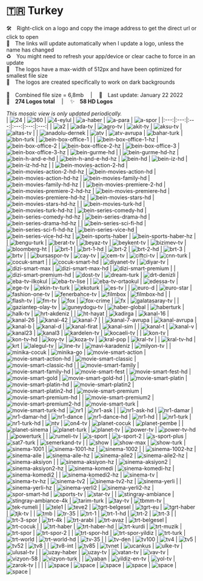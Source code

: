 🇹🇷 Turkey
===============
🛠 Right-click on a logo and copy the image address to get the direct url or click to open  
🔗 The links will update automatically when I update a logo, unless the name has changed  
♻️ You might need to refresh your app/device or clear cache to force in an update  
📐 The logos have a max-width of 512px and have been optimized for smallest file size  
🖤 The logos are created specifically to work on dark backgrounds  
   
💾 Combined file size = 6,8mb  |  📅 Last update: January 22 2022  
🎨 __274 Logos total__  |  ✨ __58 HD Logos__
   
   
*This mosaic view is only updated periodically.*  
| ![24] | ![360] | ![4-eylul] | ![a-haber] | ![a-para] | ![a-spor] |
|:---:|:---:|:---:|:---:|:---:|:---:|
| ![a2] | ![ada-tv] | ![agro-tv] | ![akit-tv] | ![aksu-tv] | ![altas-tv] |
| ![anadolu-dernek] | ![atv] | ![atv-avrupa] | ![bahar-turk] | ![bbn-turk] | ![bein-box-office-1] |
| ![bein-box-office-1-hz] | ![bein-box-office-2] | ![bein-box-office-2-hz] | ![bein-box-office-3] | ![bein-box-office-3-hz] | ![bein-gurme-hd] |
| ![bein-gurme-hd-hz] | ![bein-h-and-e-hd] | ![bein-h-and-e-hd-hz] | ![bein-hd] | ![bein-iz-hd] | ![bein-iz-hd-hz] |
| ![bein-movies-action-2-hd] | ![bein-movies-action-2-hd-hz] | ![bein-movies-action-hd] | ![bein-movies-action-hd-hz] | ![bein-movies-family-hd] | ![bein-movies-family-hd-hz] |
| ![bein-movies-premiere-2-hd] | ![bein-movies-premiere-2-hd-hz] | ![bein-movies-premiere-hd] | ![bein-movies-premiere-hd-hz] | ![bein-movies-stars-hd] | ![bein-movies-stars-hd-hz] |
| ![bein-movies-turk-hd] | ![bein-movies-turk-hd-hz] | ![bein-series-comedy-hd] | ![bein-series-comedy-hd-hz] | ![bein-series-drama-hd] | ![bein-series-drama-hd-hz] |
| ![bein-series-sci-fi-hd] | ![bein-series-sci-fi-hd-hz] | ![bein-series-vice-hd] | ![bein-series-vice-hd-hz] | ![bein-sports-haber] | ![bein-sports-haber-hz] |
| ![bengu-turk] | ![berat-tv] | ![beyaz-tv] | ![beykent-tv] | ![bizimev-tv] | ![bloomberg-ht] |
| ![brt-1] | ![brt-1-hd] | ![brt-2] | ![brt-2-hd] | ![brt-3] | ![brtv] |
| ![bursaspor-tv] | ![cay-tv] | ![cem-tv] | ![ciftci-tv] | ![cnn-turk] | ![cocuk-smart] |
| ![cocuk-smart-hd] | ![diyanet-tv] | ![diyar-tv] | ![dizi-smart-max] | ![dizi-smart-max-hd] | ![dizi-smart-premium] |
| ![dizi-smart-premium-hd] | ![dost-tv] | ![dream-turk] | ![drt-denizli] | ![eba-tv-ilkokul] | ![eba-tv-lise] |
| ![eba-tv-ortaokul] | ![edessa-tv] | ![ege-tv] | ![ekin-tv-turk] | ![ekoturk] | ![es-tv] |
| ![euro-d] | ![euro-star] | ![fashion-one-tv] | ![fenerbahce-tv] | ![filmbox] | ![filmbox-hd] |
| ![flash-tv] | ![fm-tv] | ![fox] | ![fox-crime] | ![fx] | ![galatasaray-tv] |
| ![gaziantep-olay-tv] | ![guneydogu-tv] | ![haber-global] | ![haberturk] | ![halk-tv] | ![hrt-akdeniz] |
| ![ht-hayat] | ![kadirga] | ![kanal-16] | ![kanal-26] | ![kanal-42] | ![kanal-7] |
| ![kanal-7-avrupa] | ![kanal-avrupa] | ![kanal-b] | ![kanal-d] | ![kanal-firat] | ![kanal-sim] |
| ![kanal-t] | ![kanal-v] | ![kanal23] | ![kanal3] | ![kardelen-tv] | ![kocaeli-tv] |
| ![kon-tv] | ![kon-tv-hd] | ![koy-tv] | ![koza-tv] | ![kral-pop] | ![kral-tv] |
| ![kral-tv-hd] | ![krt] | ![lalegul-tv] | ![line-tv] | ![mavi-karadeniz] | ![milyon-tv] |
| ![minika-cocuk] | ![minika-go] | ![movie-smart-action] | ![movie-smart-action-hd] | ![movie-smart-classic] | ![movie-smart-classic-hd] |
| ![movie-smart-family] | ![movie-smart-family-hd] | ![movie-smart-fest] | ![movie-smart-fest-hd] | ![movie-smart-gold] | ![movie-smart-gold-hd] |
| ![movie-smart-platin] | ![movie-smart-platin-hd] | ![movie-smart-platin2] | ![movie-smart-platin2-hd] | ![movie-smart-premium] | ![movie-smart-premium-hd] |
| ![movie-smart-premium2] | ![movie-smart-premium2-hd] | ![movie-smart-turk] | ![movie-smart-turk-hd] | ![nr1] | ![nr1-ask] |
| ![nr1-ask-hd] | ![nr1-damar] | ![nr1-damar-hd] | ![nr1-dance] | ![nr1-dance-hd] | ![nr1-hd] |
| ![nr1-turk] | ![nr1-turk-hd] | ![ntv] | ![on4-tv] | ![planet-cocuk] | ![planet-pembe] |
| ![planet-sinema] | ![planet-turk] | ![planet-tv] | ![power-tv] | ![power-tv-hd] | ![powerturk] |
| ![rumeli-tv] | ![s-sport] | ![s-sport-2] | ![s-sport-plus] | ![sat7-turk] | ![semerkand-tv] |
| ![show] | ![show-max] | ![show-turk] | ![sinema-1001] | ![sinema-1001-hz] | ![sinema-1002] |
| ![sinema-1002-hz] | ![sinema-aile] | ![sinema-aile-hz] | ![sinema-aile2] | ![sinema-aile2-hz] | ![sinema-aksiyon] |
| ![sinema-aksiyon-hz] | ![sinema-aksiyon2] | ![sinema-aksiyon2-hz] | ![sinema-komedi] | ![sinema-komedi-hz] | ![sinema-komedi2] |
| ![sinema-komedi2-hz] | ![sinema-tv] | ![sinema-tv-hz] | ![sinema-tv2] | ![sinema-tv2-hz] | ![sinema-yerli] |
| ![sinema-yerli-hz] | ![sinema-yerli2] | ![sinema-yerli2-hz] | ![spor-smart-hd] | ![sports-tv] | ![star-tv] |
| ![stingray-ambiance] | ![stingray-ambiance-4k] | ![tarim-turk] | ![tay-tv] | ![tbmm-tv] | ![tek-rumeli] |
| ![tele1] | ![teve2] | ![tgrt-belgesel] | ![tgrt-eu] | ![tgrt-haber] | ![tjk-tv] |
| ![tmb] | ![tr-35] | ![trt-1] | ![trt-1-hd] | ![trt-2] | ![trt-3] |
| ![trt-3-spor] | ![trt-4k] | ![trt-arabi] | ![trt-avaz] | ![trt-belgesel] | ![trt-cocuk] |
| ![trt-haber] | ![trt-haber-hd] | ![trt-kurdi] | ![trt-muzik] | ![trt-spor] | ![trt-spor-2] |
| ![trt-spor-hd] | ![trt-spor-yildiz] | ![trt-turk] | ![trt-world] | ![trt-world-hd] | ![tv-35] |
| ![tv-den] | ![tv100] | ![tv4] | ![tv5] | ![tv52] | ![tv8] |
| ![tv8-int] | ![tv85] | ![tvnet] | ![ucankus] | ![ulke-tv] | ![ulusal-tv] |
| ![uzay-haber] | ![uzay-tv] | ![vatan-tv] | ![vav-tv] | ![vizyon-58] | ![vizyon-turk] |
| ![yaban] | ![yildiz-en-tv] | ![yol-tv] | ![zarok-tv] |  |  |
| ![space] | ![space] | ![space] | ![space] | ![space] | ![space] |

[24]:https://raw.githubusercontent.com/Tapiosinn/tv-logos/master/countries/turkey/24-tr.png
[360]:https://raw.githubusercontent.com/Tapiosinn/tv-logos/master/countries/turkey/360-tr.png
[4-eylul]:https://raw.githubusercontent.com/Tapiosinn/tv-logos/master/countries/turkey/4-eylul-tr.png
[a-haber]:https://raw.githubusercontent.com/Tapiosinn/tv-logos/master/countries/turkey/a-haber-tr.png
[a-para]:https://raw.githubusercontent.com/Tapiosinn/tv-logos/master/countries/turkey/a-para-tr.png
[a-spor]:https://raw.githubusercontent.com/Tapiosinn/tv-logos/master/countries/turkey/a-spor-tr.png
[a2]:https://raw.githubusercontent.com/Tapiosinn/tv-logos/master/countries/turkey/a2-tr.png
[ada-tv]:https://raw.githubusercontent.com/Tapiosinn/tv-logos/master/countries/turkey/ada-tv-tr.png
[agro-tv]:https://raw.githubusercontent.com/Tapiosinn/tv-logos/master/countries/turkey/agro-tv-tr.png
[akit-tv]:https://raw.githubusercontent.com/Tapiosinn/tv-logos/master/countries/turkey/akit-tv-tr.png
[aksu-tv]:https://raw.githubusercontent.com/Tapiosinn/tv-logos/master/countries/turkey/aksu-tv-tr.png
[altas-tv]:https://raw.githubusercontent.com/Tapiosinn/tv-logos/master/countries/turkey/altas-tv-tr.png
[anadolu-dernek]:https://raw.githubusercontent.com/Tapiosinn/tv-logos/master/countries/turkey/anadolu-dernek-tr.png
[atv]:https://raw.githubusercontent.com/Tapiosinn/tv-logos/master/countries/turkey/atv-tr.png
[atv-avrupa]:https://raw.githubusercontent.com/Tapiosinn/tv-logos/master/countries/turkey/atv-avrupa-tr.png
[bahar-turk]:https://raw.githubusercontent.com/Tapiosinn/tv-logos/master/countries/turkey/bahar-turk-tr.png
[bbn-turk]:https://raw.githubusercontent.com/Tapiosinn/tv-logos/master/countries/turkey/bbn-turk-tr.png
[bein-box-office-1]:https://raw.githubusercontent.com/Tapiosinn/tv-logos/master/countries/turkey/bein-box-office-1-tr.png
[bein-box-office-1-hz]:https://raw.githubusercontent.com/Tapiosinn/tv-logos/master/countries/turkey/bein-box-office-1-hz-tr.png
[bein-box-office-2]:https://raw.githubusercontent.com/Tapiosinn/tv-logos/master/countries/turkey/bein-box-office-2-tr.png
[bein-box-office-2-hz]:https://raw.githubusercontent.com/Tapiosinn/tv-logos/master/countries/turkey/bein-box-office-2-hz-tr.png
[bein-box-office-3]:https://raw.githubusercontent.com/Tapiosinn/tv-logos/master/countries/turkey/bein-box-office-3-tr.png
[bein-box-office-3-hz]:https://raw.githubusercontent.com/Tapiosinn/tv-logos/master/countries/turkey/bein-box-office-3-hz-tr.png
[bein-gurme-hd]:https://raw.githubusercontent.com/Tapiosinn/tv-logos/master/countries/turkey/bein-gurme-hd-tr.png
[bein-gurme-hd-hz]:https://raw.githubusercontent.com/Tapiosinn/tv-logos/master/countries/turkey/bein-gurme-hd-hz-tr.png
[bein-h-and-e-hd]:https://raw.githubusercontent.com/Tapiosinn/tv-logos/master/countries/turkey/bein-h-and-e-hd-tr.png
[bein-h-and-e-hd-hz]:https://raw.githubusercontent.com/Tapiosinn/tv-logos/master/countries/turkey/bein-h-and-e-hd-hz-tr.png
[bein-hd]:https://raw.githubusercontent.com/Tapiosinn/tv-logos/master/countries/turkey/bein-hd-tr.png
[bein-iz-hd]:https://raw.githubusercontent.com/Tapiosinn/tv-logos/master/countries/turkey/bein-iz-hd-tr.png
[bein-iz-hd-hz]:https://raw.githubusercontent.com/Tapiosinn/tv-logos/master/countries/turkey/bein-iz-hd-hz-tr.png
[bein-movies-action-2-hd]:https://raw.githubusercontent.com/Tapiosinn/tv-logos/master/countries/turkey/bein-movies-action-2-hd-tr.png
[bein-movies-action-2-hd-hz]:https://raw.githubusercontent.com/Tapiosinn/tv-logos/master/countries/turkey/bein-movies-action-2-hd-hz-tr.png
[bein-movies-action-hd]:https://raw.githubusercontent.com/Tapiosinn/tv-logos/master/countries/turkey/bein-movies-action-hd-tr.png
[bein-movies-action-hd-hz]:https://raw.githubusercontent.com/Tapiosinn/tv-logos/master/countries/turkey/bein-movies-action-hd-hz-tr.png
[bein-movies-family-hd]:https://raw.githubusercontent.com/Tapiosinn/tv-logos/master/countries/turkey/bein-movies-family-hd-tr.png
[bein-movies-family-hd-hz]:https://raw.githubusercontent.com/Tapiosinn/tv-logos/master/countries/turkey/bein-movies-family-hd-hz-tr.png
[bein-movies-premiere-2-hd]:https://raw.githubusercontent.com/Tapiosinn/tv-logos/master/countries/turkey/bein-movies-premiere-2-hd-tr.png
[bein-movies-premiere-2-hd-hz]:https://raw.githubusercontent.com/Tapiosinn/tv-logos/master/countries/turkey/bein-movies-premiere-2-hd-hz-tr.png
[bein-movies-premiere-hd]:https://raw.githubusercontent.com/Tapiosinn/tv-logos/master/countries/turkey/bein-movies-premiere-hd-tr.png
[bein-movies-premiere-hd-hz]:https://raw.githubusercontent.com/Tapiosinn/tv-logos/master/countries/turkey/bein-movies-premiere-hd-hz-tr.png
[bein-movies-stars-hd]:https://raw.githubusercontent.com/Tapiosinn/tv-logos/master/countries/turkey/bein-movies-stars-hd-tr.png
[bein-movies-stars-hd-hz]:https://raw.githubusercontent.com/Tapiosinn/tv-logos/master/countries/turkey/bein-movies-stars-hd-hz-tr.png
[bein-movies-turk-hd]:https://raw.githubusercontent.com/Tapiosinn/tv-logos/master/countries/turkey/bein-movies-turk-hd-tr.png
[bein-movies-turk-hd-hz]:https://raw.githubusercontent.com/Tapiosinn/tv-logos/master/countries/turkey/bein-movies-turk-hd-hz-tr.png
[bein-series-comedy-hd]:https://raw.githubusercontent.com/Tapiosinn/tv-logos/master/countries/turkey/bein-series-comedy-hd-tr.png
[bein-series-comedy-hd-hz]:https://raw.githubusercontent.com/Tapiosinn/tv-logos/master/countries/turkey/bein-series-comedy-hd-hz-tr.png
[bein-series-drama-hd]:https://raw.githubusercontent.com/Tapiosinn/tv-logos/master/countries/turkey/bein-series-drama-hd-tr.png
[bein-series-drama-hd-hz]:https://raw.githubusercontent.com/Tapiosinn/tv-logos/master/countries/turkey/bein-series-drama-hd-hz-tr.png
[bein-series-sci-fi-hd]:https://raw.githubusercontent.com/Tapiosinn/tv-logos/master/countries/turkey/bein-series-sci-fi-hd-tr.png
[bein-series-sci-fi-hd-hz]:https://raw.githubusercontent.com/Tapiosinn/tv-logos/master/countries/turkey/bein-series-sci-fi-hd-hz-tr.png
[bein-series-vice-hd]:https://raw.githubusercontent.com/Tapiosinn/tv-logos/master/countries/turkey/bein-series-vice-hd-tr.png
[bein-series-vice-hd-hz]:https://raw.githubusercontent.com/Tapiosinn/tv-logos/master/countries/turkey/bein-series-vice-hd-hz-tr.png
[bein-sports-haber]:https://raw.githubusercontent.com/Tapiosinn/tv-logos/master/countries/turkey/bein-sports-haber-tr.png
[bein-sports-haber-hz]:https://raw.githubusercontent.com/Tapiosinn/tv-logos/master/countries/turkey/bein-sports-haber-hz-tr.png
[bengu-turk]:https://raw.githubusercontent.com/Tapiosinn/tv-logos/master/countries/turkey/bengu-turk-tr.png
[berat-tv]:https://raw.githubusercontent.com/Tapiosinn/tv-logos/master/countries/turkey/berat-tv-tr.png
[beyaz-tv]:https://raw.githubusercontent.com/Tapiosinn/tv-logos/master/countries/turkey/beyaz-tv-tr.png
[beykent-tv]:https://raw.githubusercontent.com/Tapiosinn/tv-logos/master/countries/turkey/beykent-tv-tr.png
[bizimev-tv]:https://raw.githubusercontent.com/Tapiosinn/tv-logos/master/countries/turkey/bizimev-tv-tr.png
[bloomberg-ht]:https://raw.githubusercontent.com/Tapiosinn/tv-logos/master/countries/turkey/bloomberg-ht-tr.png
[brt-1]:https://raw.githubusercontent.com/Tapiosinn/tv-logos/master/countries/turkey/brt-1-tr.png
[brt-1-hd]:https://raw.githubusercontent.com/Tapiosinn/tv-logos/master/countries/turkey/brt-1-hd-tr.png
[brt-2]:https://raw.githubusercontent.com/Tapiosinn/tv-logos/master/countries/turkey/brt-2-tr.png
[brt-2-hd]:https://raw.githubusercontent.com/Tapiosinn/tv-logos/master/countries/turkey/brt-2-hd-tr.png
[brt-3]:https://raw.githubusercontent.com/Tapiosinn/tv-logos/master/countries/turkey/brt-3-tr.png
[brtv]:https://raw.githubusercontent.com/Tapiosinn/tv-logos/master/countries/turkey/brtv-tr.png
[bursaspor-tv]:https://raw.githubusercontent.com/Tapiosinn/tv-logos/master/countries/turkey/bursaspor-tv-tr.png
[cay-tv]:https://raw.githubusercontent.com/Tapiosinn/tv-logos/master/countries/turkey/cay-tv-tr.png
[cem-tv]:https://raw.githubusercontent.com/Tapiosinn/tv-logos/master/countries/turkey/cem-tv-tr.png
[ciftci-tv]:https://raw.githubusercontent.com/Tapiosinn/tv-logos/master/countries/turkey/ciftci-tv-tr.png
[cnn-turk]:https://raw.githubusercontent.com/Tapiosinn/tv-logos/master/countries/turkey/cnn-turk-tr.png
[cocuk-smart]:https://raw.githubusercontent.com/Tapiosinn/tv-logos/master/countries/turkey/cocuk-smart-tr.png
[cocuk-smart-hd]:https://raw.githubusercontent.com/Tapiosinn/tv-logos/master/countries/turkey/cocuk-smart-hd-tr.png
[diyanet-tv]:https://raw.githubusercontent.com/Tapiosinn/tv-logos/master/countries/turkey/diyanet-tv-tr.png
[diyar-tv]:https://raw.githubusercontent.com/Tapiosinn/tv-logos/master/countries/turkey/diyar-tv-tr.png
[dizi-smart-max]:https://raw.githubusercontent.com/Tapiosinn/tv-logos/master/countries/turkey/dizi-smart-max-tr.png
[dizi-smart-max-hd]:https://raw.githubusercontent.com/Tapiosinn/tv-logos/master/countries/turkey/dizi-smart-max-hd-tr.png
[dizi-smart-premium]:https://raw.githubusercontent.com/Tapiosinn/tv-logos/master/countries/turkey/dizi-smart-premium-tr.png
[dizi-smart-premium-hd]:https://raw.githubusercontent.com/Tapiosinn/tv-logos/master/countries/turkey/dizi-smart-premium-hd-tr.png
[dost-tv]:https://raw.githubusercontent.com/Tapiosinn/tv-logos/master/countries/turkey/dost-tv-tr.png
[dream-turk]:https://raw.githubusercontent.com/Tapiosinn/tv-logos/master/countries/turkey/dream-turk-tr.png
[drt-denizli]:https://raw.githubusercontent.com/Tapiosinn/tv-logos/master/countries/turkey/drt-denizli-tr.png
[eba-tv-ilkokul]:https://raw.githubusercontent.com/Tapiosinn/tv-logos/master/countries/turkey/eba-tv-ilkokul-tr.png
[eba-tv-lise]:https://raw.githubusercontent.com/Tapiosinn/tv-logos/master/countries/turkey/eba-tv-lise-tr.png
[eba-tv-ortaokul]:https://raw.githubusercontent.com/Tapiosinn/tv-logos/master/countries/turkey/eba-tv-ortaokul-tr.png
[edessa-tv]:https://raw.githubusercontent.com/Tapiosinn/tv-logos/master/countries/turkey/edessa-tv-tr.png
[ege-tv]:https://raw.githubusercontent.com/Tapiosinn/tv-logos/master/countries/turkey/ege-tv-tr.png
[ekin-tv-turk]:https://raw.githubusercontent.com/Tapiosinn/tv-logos/master/countries/turkey/ekin-tv-turk-tr.png
[ekoturk]:https://raw.githubusercontent.com/Tapiosinn/tv-logos/master/countries/turkey/ekoturk-tr.png
[es-tv]:https://raw.githubusercontent.com/Tapiosinn/tv-logos/master/countries/turkey/es-tv-tr.png
[euro-d]:https://raw.githubusercontent.com/Tapiosinn/tv-logos/master/countries/turkey/euro-d-tr.png
[euro-star]:https://raw.githubusercontent.com/Tapiosinn/tv-logos/master/countries/turkey/euro-star-tr.png
[fashion-one-tv]:https://raw.githubusercontent.com/Tapiosinn/tv-logos/master/countries/turkey/fashion-one-tv-tr.png
[fenerbahce-tv]:https://raw.githubusercontent.com/Tapiosinn/tv-logos/master/countries/turkey/fenerbahce-tv-tr.png
[filmbox]:https://raw.githubusercontent.com/Tapiosinn/tv-logos/master/countries/turkey/filmbox-tr.png
[filmbox-hd]:https://raw.githubusercontent.com/Tapiosinn/tv-logos/master/countries/turkey/filmbox-hd-tr.png
[flash-tv]:https://raw.githubusercontent.com/Tapiosinn/tv-logos/master/countries/turkey/flash-tv-tr.png
[fm-tv]:https://raw.githubusercontent.com/Tapiosinn/tv-logos/master/countries/turkey/fm-tv-tr.png
[fox]:https://raw.githubusercontent.com/Tapiosinn/tv-logos/master/countries/turkey/fox-tr.png
[fox-crime]:https://raw.githubusercontent.com/Tapiosinn/tv-logos/master/countries/turkey/fox-crime-tr.png
[fx]:https://raw.githubusercontent.com/Tapiosinn/tv-logos/master/countries/turkey/fx-tr.png
[galatasaray-tv]:https://raw.githubusercontent.com/Tapiosinn/tv-logos/master/countries/turkey/galatasaray-tv-tr.png
[gaziantep-olay-tv]:https://raw.githubusercontent.com/Tapiosinn/tv-logos/master/countries/turkey/gaziantep-olay-tv-tr.png
[guneydogu-tv]:https://raw.githubusercontent.com/Tapiosinn/tv-logos/master/countries/turkey/guneydogu-tv-tr.png
[haber-global]:https://raw.githubusercontent.com/Tapiosinn/tv-logos/master/countries/turkey/haber-global-tr.png
[haberturk]:https://raw.githubusercontent.com/Tapiosinn/tv-logos/master/countries/turkey/haberturk-tr.png
[halk-tv]:https://raw.githubusercontent.com/Tapiosinn/tv-logos/master/countries/turkey/halk-tv-tr.png
[hrt-akdeniz]:https://raw.githubusercontent.com/Tapiosinn/tv-logos/master/countries/turkey/hrt-akdeniz-tr.png
[ht-hayat]:https://raw.githubusercontent.com/Tapiosinn/tv-logos/master/countries/turkey/ht-hayat-tr.png
[kadirga]:https://raw.githubusercontent.com/Tapiosinn/tv-logos/master/countries/turkey/kadirga-tr.png
[kanal-16]:https://raw.githubusercontent.com/Tapiosinn/tv-logos/master/countries/turkey/kanal-16-tr.png
[kanal-26]:https://raw.githubusercontent.com/Tapiosinn/tv-logos/master/countries/turkey/kanal-26-tr.png
[kanal-42]:https://raw.githubusercontent.com/Tapiosinn/tv-logos/master/countries/turkey/kanal-42-tr.png
[kanal-7]:https://raw.githubusercontent.com/Tapiosinn/tv-logos/master/countries/turkey/kanal-7-tr.png
[kanal-7-avrupa]:https://raw.githubusercontent.com/Tapiosinn/tv-logos/master/countries/turkey/kanal-7-avrupa-tr.png
[kanal-avrupa]:https://raw.githubusercontent.com/Tapiosinn/tv-logos/master/countries/turkey/kanal-avrupa-tr.png
[kanal-b]:https://raw.githubusercontent.com/Tapiosinn/tv-logos/master/countries/turkey/kanal-b-tr.png
[kanal-d]:https://raw.githubusercontent.com/Tapiosinn/tv-logos/master/countries/turkey/kanal-d-tr.png
[kanal-firat]:https://raw.githubusercontent.com/Tapiosinn/tv-logos/master/countries/turkey/kanal-firat-tr.png
[kanal-sim]:https://raw.githubusercontent.com/Tapiosinn/tv-logos/master/countries/turkey/kanal-sim-tr.png
[kanal-t]:https://raw.githubusercontent.com/Tapiosinn/tv-logos/master/countries/turkey/kanal-t-tr.png
[kanal-v]:https://raw.githubusercontent.com/Tapiosinn/tv-logos/master/countries/turkey/kanal-v-tr.png
[kanal23]:https://raw.githubusercontent.com/Tapiosinn/tv-logos/master/countries/turkey/kanal23-tr.png
[kanal3]:https://raw.githubusercontent.com/Tapiosinn/tv-logos/master/countries/turkey/kanal3-tr.png
[kardelen-tv]:https://raw.githubusercontent.com/Tapiosinn/tv-logos/master/countries/turkey/kardelen-tv-tr.png
[kocaeli-tv]:https://raw.githubusercontent.com/Tapiosinn/tv-logos/master/countries/turkey/kocaeli-tv-tr.png
[kon-tv]:https://raw.githubusercontent.com/Tapiosinn/tv-logos/master/countries/turkey/kon-tv-tr.png
[kon-tv-hd]:https://raw.githubusercontent.com/Tapiosinn/tv-logos/master/countries/turkey/kon-tv-hd-tr.png
[koy-tv]:https://raw.githubusercontent.com/Tapiosinn/tv-logos/master/countries/turkey/koy-tv-tr.png
[koza-tv]:https://raw.githubusercontent.com/Tapiosinn/tv-logos/master/countries/turkey/koza-tv-tr.png
[kral-pop]:https://raw.githubusercontent.com/Tapiosinn/tv-logos/master/countries/turkey/kral-pop-tr.png
[kral-tv]:https://raw.githubusercontent.com/Tapiosinn/tv-logos/master/countries/turkey/kral-tv-tr.png
[kral-tv-hd]:https://raw.githubusercontent.com/Tapiosinn/tv-logos/master/countries/turkey/kral-tv-hd-tr.png
[krt]:https://raw.githubusercontent.com/Tapiosinn/tv-logos/master/countries/turkey/krt-tr.png
[lalegul-tv]:https://raw.githubusercontent.com/Tapiosinn/tv-logos/master/countries/turkey/lalegul-tv-tr.png
[line-tv]:https://raw.githubusercontent.com/Tapiosinn/tv-logos/master/countries/turkey/line-tv-tr.png
[mavi-karadeniz]:https://raw.githubusercontent.com/Tapiosinn/tv-logos/master/countries/turkey/mavi-karadeniz-tr.png
[milyon-tv]:https://raw.githubusercontent.com/Tapiosinn/tv-logos/master/countries/turkey/milyon-tv-tr.png
[minika-cocuk]:https://raw.githubusercontent.com/Tapiosinn/tv-logos/master/countries/turkey/minika-cocuk-tr.png
[minika-go]:https://raw.githubusercontent.com/Tapiosinn/tv-logos/master/countries/turkey/minika-go-tr.png
[movie-smart-action]:https://raw.githubusercontent.com/Tapiosinn/tv-logos/master/countries/turkey/movie-smart-action-tr.png
[movie-smart-action-hd]:https://raw.githubusercontent.com/Tapiosinn/tv-logos/master/countries/turkey/movie-smart-action-hd-tr.png
[movie-smart-classic]:https://raw.githubusercontent.com/Tapiosinn/tv-logos/master/countries/turkey/movie-smart-classic-tr.png
[movie-smart-classic-hd]:https://raw.githubusercontent.com/Tapiosinn/tv-logos/master/countries/turkey/movie-smart-classic-hd-tr.png
[movie-smart-family]:https://raw.githubusercontent.com/Tapiosinn/tv-logos/master/countries/turkey/movie-smart-family-tr.png
[movie-smart-family-hd]:https://raw.githubusercontent.com/Tapiosinn/tv-logos/master/countries/turkey/movie-smart-family-hd-tr.png
[movie-smart-fest]:https://raw.githubusercontent.com/Tapiosinn/tv-logos/master/countries/turkey/movie-smart-fest-tr.png
[movie-smart-fest-hd]:https://raw.githubusercontent.com/Tapiosinn/tv-logos/master/countries/turkey/movie-smart-fest-hd-tr.png
[movie-smart-gold]:https://raw.githubusercontent.com/Tapiosinn/tv-logos/master/countries/turkey/movie-smart-gold-tr.png
[movie-smart-gold-hd]:https://raw.githubusercontent.com/Tapiosinn/tv-logos/master/countries/turkey/movie-smart-gold-hd-tr.png
[movie-smart-platin]:https://raw.githubusercontent.com/Tapiosinn/tv-logos/master/countries/turkey/movie-smart-platin-tr.png
[movie-smart-platin-hd]:https://raw.githubusercontent.com/Tapiosinn/tv-logos/master/countries/turkey/movie-smart-platin-hd-tr.png
[movie-smart-platin2]:https://raw.githubusercontent.com/Tapiosinn/tv-logos/master/countries/turkey/movie-smart-platin2-tr.png
[movie-smart-platin2-hd]:https://raw.githubusercontent.com/Tapiosinn/tv-logos/master/countries/turkey/movie-smart-platin2-hd-tr.png
[movie-smart-premium]:https://raw.githubusercontent.com/Tapiosinn/tv-logos/master/countries/turkey/movie-smart-premium-tr.png
[movie-smart-premium-hd]:https://raw.githubusercontent.com/Tapiosinn/tv-logos/master/countries/turkey/movie-smart-premium-hd-tr.png
[movie-smart-premium2]:https://raw.githubusercontent.com/Tapiosinn/tv-logos/master/countries/turkey/movie-smart-premium2-tr.png
[movie-smart-premium2-hd]:https://raw.githubusercontent.com/Tapiosinn/tv-logos/master/countries/turkey/movie-smart-premium2-hd-tr.png
[movie-smart-turk]:https://raw.githubusercontent.com/Tapiosinn/tv-logos/master/countries/turkey/movie-smart-turk-tr.png
[movie-smart-turk-hd]:https://raw.githubusercontent.com/Tapiosinn/tv-logos/master/countries/turkey/movie-smart-turk-hd-tr.png
[nr1]:https://raw.githubusercontent.com/Tapiosinn/tv-logos/master/countries/turkey/nr1-tr.png
[nr1-ask]:https://raw.githubusercontent.com/Tapiosinn/tv-logos/master/countries/turkey/nr1-ask-tr.png
[nr1-ask-hd]:https://raw.githubusercontent.com/Tapiosinn/tv-logos/master/countries/turkey/nr1-ask-hd-tr.png
[nr1-damar]:https://raw.githubusercontent.com/Tapiosinn/tv-logos/master/countries/turkey/nr1-damar-tr.png
[nr1-damar-hd]:https://raw.githubusercontent.com/Tapiosinn/tv-logos/master/countries/turkey/nr1-damar-hd-tr.png
[nr1-dance]:https://raw.githubusercontent.com/Tapiosinn/tv-logos/master/countries/turkey/nr1-dance-tr.png
[nr1-dance-hd]:https://raw.githubusercontent.com/Tapiosinn/tv-logos/master/countries/turkey/nr1-dance-hd-tr.png
[nr1-hd]:https://raw.githubusercontent.com/Tapiosinn/tv-logos/master/countries/turkey/nr1-hd-tr.png
[nr1-turk]:https://raw.githubusercontent.com/Tapiosinn/tv-logos/master/countries/turkey/nr1-turk-tr.png
[nr1-turk-hd]:https://raw.githubusercontent.com/Tapiosinn/tv-logos/master/countries/turkey/nr1-turk-hd-tr.png
[ntv]:https://raw.githubusercontent.com/Tapiosinn/tv-logos/master/countries/turkey/ntv-tr.png
[on4-tv]:https://raw.githubusercontent.com/Tapiosinn/tv-logos/master/countries/turkey/on4-tv-tr.png
[planet-cocuk]:https://raw.githubusercontent.com/Tapiosinn/tv-logos/master/countries/turkey/planet-cocuk-tr.png
[planet-pembe]:https://raw.githubusercontent.com/Tapiosinn/tv-logos/master/countries/turkey/planet-pembe-tr.png
[planet-sinema]:https://raw.githubusercontent.com/Tapiosinn/tv-logos/master/countries/turkey/planet-sinema-tr.png
[planet-turk]:https://raw.githubusercontent.com/Tapiosinn/tv-logos/master/countries/turkey/planet-turk-tr.png
[planet-tv]:https://raw.githubusercontent.com/Tapiosinn/tv-logos/master/countries/turkey/planet-tv-tr.png
[power-tv]:https://raw.githubusercontent.com/Tapiosinn/tv-logos/master/countries/turkey/power-tv-tr.png
[power-tv-hd]:https://raw.githubusercontent.com/Tapiosinn/tv-logos/master/countries/turkey/power-tv-hd-tr.png
[powerturk]:https://raw.githubusercontent.com/Tapiosinn/tv-logos/master/countries/turkey/powerturk-tr.png
[rumeli-tv]:https://raw.githubusercontent.com/Tapiosinn/tv-logos/master/countries/turkey/rumeli-tv-tr.png
[s-sport]:https://raw.githubusercontent.com/Tapiosinn/tv-logos/master/countries/turkey/s-sport-tr.png
[s-sport-2]:https://raw.githubusercontent.com/Tapiosinn/tv-logos/master/countries/turkey/s-sport-2-tr.png
[s-sport-plus]:https://raw.githubusercontent.com/Tapiosinn/tv-logos/master/countries/turkey/s-sport-plus-tr.png
[sat7-turk]:https://raw.githubusercontent.com/Tapiosinn/tv-logos/master/countries/turkey/sat7-turk-tr.png
[semerkand-tv]:https://raw.githubusercontent.com/Tapiosinn/tv-logos/master/countries/turkey/semerkand-tv-tr.png
[show]:https://raw.githubusercontent.com/Tapiosinn/tv-logos/master/countries/turkey/show-tr.png
[show-max]:https://raw.githubusercontent.com/Tapiosinn/tv-logos/master/countries/turkey/show-max-tr.png
[show-turk]:https://raw.githubusercontent.com/Tapiosinn/tv-logos/master/countries/turkey/show-turk-tr.png
[sinema-1001]:https://raw.githubusercontent.com/Tapiosinn/tv-logos/master/countries/turkey/sinema-1001-tr.png
[sinema-1001-hz]:https://raw.githubusercontent.com/Tapiosinn/tv-logos/master/countries/turkey/sinema-1001-hz-tr.png
[sinema-1002]:https://raw.githubusercontent.com/Tapiosinn/tv-logos/master/countries/turkey/sinema-1002-tr.png
[sinema-1002-hz]:https://raw.githubusercontent.com/Tapiosinn/tv-logos/master/countries/turkey/sinema-1002-hz-tr.png
[sinema-aile]:https://raw.githubusercontent.com/Tapiosinn/tv-logos/master/countries/turkey/sinema-aile-tr.png
[sinema-aile-hz]:https://raw.githubusercontent.com/Tapiosinn/tv-logos/master/countries/turkey/sinema-aile-hz-tr.png
[sinema-aile2]:https://raw.githubusercontent.com/Tapiosinn/tv-logos/master/countries/turkey/sinema-aile2-tr.png
[sinema-aile2-hz]:https://raw.githubusercontent.com/Tapiosinn/tv-logos/master/countries/turkey/sinema-aile2-hz-tr.png
[sinema-aksiyon]:https://raw.githubusercontent.com/Tapiosinn/tv-logos/master/countries/turkey/sinema-aksiyon-tr.png
[sinema-aksiyon-hz]:https://raw.githubusercontent.com/Tapiosinn/tv-logos/master/countries/turkey/sinema-aksiyon-hz-tr.png
[sinema-aksiyon2]:https://raw.githubusercontent.com/Tapiosinn/tv-logos/master/countries/turkey/sinema-aksiyon2-tr.png
[sinema-aksiyon2-hz]:https://raw.githubusercontent.com/Tapiosinn/tv-logos/master/countries/turkey/sinema-aksiyon2-hz-tr.png
[sinema-komedi]:https://raw.githubusercontent.com/Tapiosinn/tv-logos/master/countries/turkey/sinema-komedi-tr.png
[sinema-komedi-hz]:https://raw.githubusercontent.com/Tapiosinn/tv-logos/master/countries/turkey/sinema-komedi-hz-tr.png
[sinema-komedi2]:https://raw.githubusercontent.com/Tapiosinn/tv-logos/master/countries/turkey/sinema-komedi2-tr.png
[sinema-komedi2-hz]:https://raw.githubusercontent.com/Tapiosinn/tv-logos/master/countries/turkey/sinema-komedi2-hz-tr.png
[sinema-tv]:https://raw.githubusercontent.com/Tapiosinn/tv-logos/master/countries/turkey/sinema-tv-tr.png
[sinema-tv-hz]:https://raw.githubusercontent.com/Tapiosinn/tv-logos/master/countries/turkey/sinema-tv-hz-tr.png
[sinema-tv2]:https://raw.githubusercontent.com/Tapiosinn/tv-logos/master/countries/turkey/sinema-tv2-tr.png
[sinema-tv2-hz]:https://raw.githubusercontent.com/Tapiosinn/tv-logos/master/countries/turkey/sinema-tv2-hz-tr.png
[sinema-yerli]:https://raw.githubusercontent.com/Tapiosinn/tv-logos/master/countries/turkey/sinema-yerli-tr.png
[sinema-yerli-hz]:https://raw.githubusercontent.com/Tapiosinn/tv-logos/master/countries/turkey/sinema-yerli-hz-tr.png
[sinema-yerli2]:https://raw.githubusercontent.com/Tapiosinn/tv-logos/master/countries/turkey/sinema-yerli2-tr.png
[sinema-yerli2-hz]:https://raw.githubusercontent.com/Tapiosinn/tv-logos/master/countries/turkey/sinema-yerli2-hz-tr.png
[spor-smart-hd]:https://raw.githubusercontent.com/Tapiosinn/tv-logos/master/countries/turkey/spor-smart-hd-tr.png
[sports-tv]:https://raw.githubusercontent.com/Tapiosinn/tv-logos/master/countries/turkey/sports-tv-tr.png
[star-tv]:https://raw.githubusercontent.com/Tapiosinn/tv-logos/master/countries/turkey/star-tv-tr.png
[stingray-ambiance]:https://raw.githubusercontent.com/Tapiosinn/tv-logos/master/countries/turkey/stingray-ambiance-tr.png
[stingray-ambiance-4k]:https://raw.githubusercontent.com/Tapiosinn/tv-logos/master/countries/turkey/stingray-ambiance-4k-tr.png
[tarim-turk]:https://raw.githubusercontent.com/Tapiosinn/tv-logos/master/countries/turkey/tarim-turk-tr.png
[tay-tv]:https://raw.githubusercontent.com/Tapiosinn/tv-logos/master/countries/turkey/tay-tv-tr.png
[tbmm-tv]:https://raw.githubusercontent.com/Tapiosinn/tv-logos/master/countries/turkey/tbmm-tv-tr.png
[tek-rumeli]:https://raw.githubusercontent.com/Tapiosinn/tv-logos/master/countries/turkey/tek-rumeli-tr.png
[tele1]:https://raw.githubusercontent.com/Tapiosinn/tv-logos/master/countries/turkey/tele1-tr.png
[teve2]:https://raw.githubusercontent.com/Tapiosinn/tv-logos/master/countries/turkey/teve2-tr.png
[tgrt-belgesel]:https://raw.githubusercontent.com/Tapiosinn/tv-logos/master/countries/turkey/tgrt-belgesel-tr.png
[tgrt-eu]:https://raw.githubusercontent.com/Tapiosinn/tv-logos/master/countries/turkey/tgrt-eu-tr.png
[tgrt-haber]:https://raw.githubusercontent.com/Tapiosinn/tv-logos/master/countries/turkey/tgrt-haber-tr.png
[tjk-tv]:https://raw.githubusercontent.com/Tapiosinn/tv-logos/master/countries/turkey/tjk-tv-tr.png
[tmb]:https://raw.githubusercontent.com/Tapiosinn/tv-logos/master/countries/turkey/tmb-tr.png
[tr-35]:https://raw.githubusercontent.com/Tapiosinn/tv-logos/master/countries/turkey/tr-35-tr.png
[trt-1]:https://raw.githubusercontent.com/Tapiosinn/tv-logos/master/countries/turkey/trt-1-tr.png
[trt-1-hd]:https://raw.githubusercontent.com/Tapiosinn/tv-logos/master/countries/turkey/trt-1-hd-tr.png
[trt-2]:https://raw.githubusercontent.com/Tapiosinn/tv-logos/master/countries/turkey/trt-2-tr.png
[trt-3]:https://raw.githubusercontent.com/Tapiosinn/tv-logos/master/countries/turkey/trt-3-tr.png
[trt-3-spor]:https://raw.githubusercontent.com/Tapiosinn/tv-logos/master/countries/turkey/trt-3-spor-tr.png
[trt-4k]:https://raw.githubusercontent.com/Tapiosinn/tv-logos/master/countries/turkey/trt-4k-tr.png
[trt-arabi]:https://raw.githubusercontent.com/Tapiosinn/tv-logos/master/countries/turkey/trt-arabi-tr.png
[trt-avaz]:https://raw.githubusercontent.com/Tapiosinn/tv-logos/master/countries/turkey/trt-avaz-tr.png
[trt-belgesel]:https://raw.githubusercontent.com/Tapiosinn/tv-logos/master/countries/turkey/trt-belgesel-tr.png
[trt-cocuk]:https://raw.githubusercontent.com/Tapiosinn/tv-logos/master/countries/turkey/trt-cocuk-tr.png
[trt-haber]:https://raw.githubusercontent.com/Tapiosinn/tv-logos/master/countries/turkey/trt-haber-tr.png
[trt-haber-hd]:https://raw.githubusercontent.com/Tapiosinn/tv-logos/master/countries/turkey/trt-haber-hd-tr.png
[trt-kurdi]:https://raw.githubusercontent.com/Tapiosinn/tv-logos/master/countries/turkey/trt-kurdi-tr.png
[trt-muzik]:https://raw.githubusercontent.com/Tapiosinn/tv-logos/master/countries/turkey/trt-muzik-tr.png
[trt-spor]:https://raw.githubusercontent.com/Tapiosinn/tv-logos/master/countries/turkey/trt-spor-tr.png
[trt-spor-2]:https://raw.githubusercontent.com/Tapiosinn/tv-logos/master/countries/turkey/trt-spor-2-tr.png
[trt-spor-hd]:https://raw.githubusercontent.com/Tapiosinn/tv-logos/master/countries/turkey/trt-spor-hd-tr.png
[trt-spor-yildiz]:https://raw.githubusercontent.com/Tapiosinn/tv-logos/master/countries/turkey/trt-spor-yildiz-tr.png
[trt-turk]:https://raw.githubusercontent.com/Tapiosinn/tv-logos/master/countries/turkey/trt-turk-tr.png
[trt-world]:https://raw.githubusercontent.com/Tapiosinn/tv-logos/master/countries/turkey/trt-world-tr.png
[trt-world-hd]:https://raw.githubusercontent.com/Tapiosinn/tv-logos/master/countries/turkey/trt-world-hd-tr.png
[tv-35]:https://raw.githubusercontent.com/Tapiosinn/tv-logos/master/countries/turkey/tv-35-tr.png
[tv-den]:https://raw.githubusercontent.com/Tapiosinn/tv-logos/master/countries/turkey/tv-den-tr.png
[tv100]:https://raw.githubusercontent.com/Tapiosinn/tv-logos/master/countries/turkey/tv100-tr.png
[tv4]:https://raw.githubusercontent.com/Tapiosinn/tv-logos/master/countries/turkey/tv4-tr.png
[tv5]:https://raw.githubusercontent.com/Tapiosinn/tv-logos/master/countries/turkey/tv5-tr.png
[tv52]:https://raw.githubusercontent.com/Tapiosinn/tv-logos/master/countries/turkey/tv52-tr.png
[tv8]:https://raw.githubusercontent.com/Tapiosinn/tv-logos/master/countries/turkey/tv8-tr.png
[tv8-int]:https://raw.githubusercontent.com/Tapiosinn/tv-logos/master/countries/turkey/tv8-int-tr.png
[tv85]:https://raw.githubusercontent.com/Tapiosinn/tv-logos/master/countries/turkey/tv85-tr.png
[tvnet]:https://raw.githubusercontent.com/Tapiosinn/tv-logos/master/countries/turkey/tvnet-tr.png
[ucankus]:https://raw.githubusercontent.com/Tapiosinn/tv-logos/master/countries/turkey/ucankus-tr.png
[ulke-tv]:https://raw.githubusercontent.com/Tapiosinn/tv-logos/master/countries/turkey/ulke-tv-tr.png
[ulusal-tv]:https://raw.githubusercontent.com/Tapiosinn/tv-logos/master/countries/turkey/ulusal-tv-tr.png
[uzay-haber]:https://raw.githubusercontent.com/Tapiosinn/tv-logos/master/countries/turkey/uzay-haber-tr.png
[uzay-tv]:https://raw.githubusercontent.com/Tapiosinn/tv-logos/master/countries/turkey/uzay-tv-tr.png
[vatan-tv]:https://raw.githubusercontent.com/Tapiosinn/tv-logos/master/countries/turkey/vatan-tv-tr.png
[vav-tv]:https://raw.githubusercontent.com/Tapiosinn/tv-logos/master/countries/turkey/vav-tv-tr.png
[vizyon-58]:https://raw.githubusercontent.com/Tapiosinn/tv-logos/master/countries/turkey/vizyon-58-tr.png
[vizyon-turk]:https://raw.githubusercontent.com/Tapiosinn/tv-logos/master/countries/turkey/vizyon-turk-tr.png
[yaban]:https://raw.githubusercontent.com/Tapiosinn/tv-logos/master/countries/turkey/yaban-tr.png
[yildiz-en-tv]:https://raw.githubusercontent.com/Tapiosinn/tv-logos/master/countries/turkey/yildiz-en-tv-tr.png
[yol-tv]:https://raw.githubusercontent.com/Tapiosinn/tv-logos/master/countries/turkey/yol-tv-tr.png
[zarok-tv]:https://raw.githubusercontent.com/Tapiosinn/tv-logos/master/countries/turkey/zarok-tv-tr.png

[space]:https://github.com/Tapiosinn/tv-logos/blob/master/misc/%CE%A9/space-1500.png
